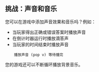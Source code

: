 ## 挑战：声音和音乐

您可以在游戏中添加声音效果和音乐吗？例如：

+ 当玩家得出正确或错误答案时播放声音
+ 在倒计时器运行时播放滴答声
+ 当玩家的时间结束时播放声音

```blocks3
    播放声音 (pop v) 等待播完
```

您的游戏还可以不断循环播放背景音乐。